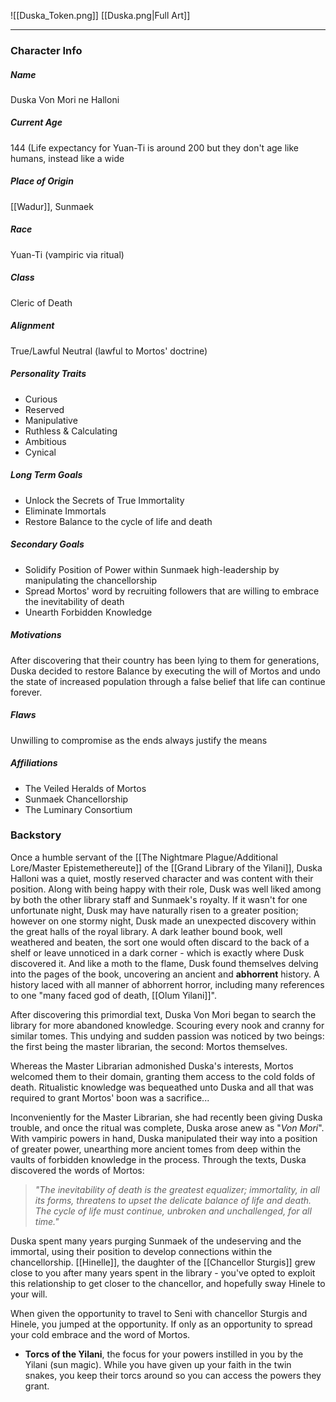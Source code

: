 ![[Duska_Token.png]]
[[Duska.png|Full Art]]

---
### Character Info

##### Name 
Duska Von Mori ne Halloni
##### Current Age
144 (Life expectancy for Yuan-Ti is around 200 but they don't age like humans, instead like a wide 
##### Place of Origin
[[Wadur]], Sunmaek
##### Race
Yuan-Ti (vampiric via ritual)
##### Class
Cleric of Death
##### Alignment
True/Lawful Neutral (lawful to Mortos' doctrine)
##### Personality Traits
- Curious
- Reserved
- Manipulative
- Ruthless & Calculating
- Ambitious
- Cynical
##### Long Term Goals
- Unlock the Secrets of True Immortality
- Eliminate Immortals
- Restore Balance to the cycle of life and death
##### Secondary Goals
- Solidify Position of Power within Sunmaek high-leadership by manipulating the chancellorship 
- Spread Mortos' word by recruiting followers that are willing to embrace the inevitability of death
- Unearth Forbidden Knowledge
##### Motivations
After discovering that their country has been lying to them for generations, Duska decided to restore Balance by executing the will of Mortos and undo the state of increased population through a false belief that life can continue forever.
##### Flaws
Unwilling to compromise as the ends always justify the means
##### Affiliations
- The Veiled Heralds of Mortos
- Sunmaek Chancellorship
- The Luminary Consortium
### Backstory

Once a humble servant of the [[The Nightmare Plague/Additional Lore/Master Epistemethereute]] of the [[Grand Library of the Yilani]], Duska Halloni was a quiet, mostly reserved character and was content with their position. Along with being happy with their role, Dusk was well liked among by both the other library staff and Sunmaek's royalty. If it wasn't for  one unfortunate night, Dusk may have naturally risen to a greater position; however on one stormy night, Dusk made an unexpected discovery within the great halls of the royal library. A dark leather bound book, well weathered and beaten, the sort one would often discard to the back of a shelf or leave unnoticed in a dark corner - which is exactly where Dusk discovered it. And like a moth to the flame, Dusk found themselves delving into the pages of the book, uncovering an ancient and **abhorrent** history. A history laced with all manner of abhorrent horror, including many references to one "many faced god of death, [[Olum Yilani]]".

After discovering this primordial text, Duska Von Mori began to search the library for more abandoned knowledge. Scouring every nook and cranny for similar tomes. This undying and sudden passion was noticed by two beings: the first being the master librarian, the second: Mortos themselves.

Whereas the Master Librarian admonished Duska's interests, Mortos welcomed them to their domain, granting them access to the cold folds of death. Ritualistic knowledge was bequeathed unto Duska and all that was required to grant Mortos' boon was a sacrifice...

Inconveniently for the Master Librarian, she had recently been giving Duska trouble, and once the ritual was complete, Duska arose anew as "*Von Mori*". With vampiric powers in hand, Duska manipulated their way into a position of greater power, unearthing more ancient tomes from deep within the vaults of forbidden knowledge in the process. Through the texts, Duska discovered the words of Mortos: 

>*"The inevitability of death is the greatest equalizer; immortality, in all its forms, threatens to upset the delicate balance of life and death. The cycle of life must continue, unbroken and unchallenged, for all time."*

Duska spent many years purging Sunmaek of the undeserving and the immortal, using their position to develop connections within the chancellorship. [[Hinelle]], the daughter of the [[Chancellor Sturgis]] grew close to you after many years spent in the library - you've opted to exploit this relationship to get closer to the chancellor, and hopefully sway Hinele to your will.

When given the opportunity to travel to Seni with chancellor Sturgis and Hinele, you jumped at the opportunity. If only as an opportunity to spread your cold embrace and the word of Mortos.

- **Torcs of the Yilani**, the focus for your powers instilled in you by the Yilani (sun magic). While you have given up your faith in the twin snakes, you keep their torcs around so you can access the powers they grant.



